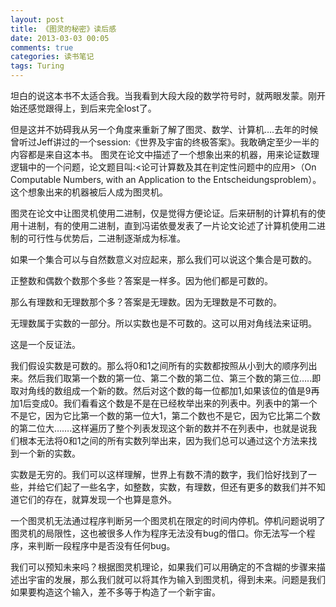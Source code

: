 ```yaml
---
layout: post
title: 《图灵的秘密》读后感
date: 2013-03-03 00:05
comments: true
categories: 读书笔记
tags: Turing 
---
```


坦白的说这本书不太适合我。当我看到大段大段的数学符号时，就两眼发蒙。刚开始还感觉跟得上，到后来完全lost了。

但是这并不妨碍我从另一个角度来重新了解了图灵、数学、计算机….去年的时候曾听过Jeff讲过的一个session:《世界及宇宙的终极答案》。我敢确定至少一半的内容都是来自这本书。
图灵在论文中描述了一个想象出来的机器，用来论证数理逻辑中的一个问题，论文题目叫:<论可计算数及其在判定性问题中的应用>（On Computable Numbers, with an Application to the Entscheidungsproblem）。这个想象出来的机器被后人成为图灵机。


图灵在论文中让图灵机使用二进制，仅是觉得方便论证。后来研制的计算机有的使用十进制，有的使用二进制，直到冯诺依曼发表了一片论文论述了计算机使用二进制的可行性与优势后，二进制逐渐成为标准。

如果一个集合可以与自然数意义对应起来，那么我们可以说这个集合是可数的。

正整数和偶数个数那个多些？答案是一样多。因为他们都是可数的。

那么有理数和无理数那个多？答案是无理数。因为无理数是不可数的。

无理数属于实数的一部分。所以实数也是不可数的。这可以用对角线法来证明。

这是一个反证法。

我们假设实数是可数的。那么将0和1之间所有的实数都按照从小到大的顺序列出来。然后我们取第一个数的第一位、第二个数的第二位、第三个数的第三位…..即取对角线的数组成一个新的数。然后对这个数的每一位都加1,如果该位的值是9再加1后变成0。我们看看这个数是不是在已经枚举出来的列表中。列表中的第一个不是它，因为它比第一个数的第一位大1，第二个数也不是它，因为它比第二个数的第二位大…….这样遍历了整个列表发现这个新的数并不在列表中，也就是说我们根本无法将0和1之间的所有实数列举出来，因为我们总可以通过这个方法来找到一个新的实数。

实数是无穷的。我们可以这样理解，世界上有数不清的数字，我们恰好找到了一些，并给它们起了一些名字，如整数，实数，有理数，但还有更多的数我们并不知道它们的存在，就算发现一个也算是意外。


一个图灵机无法通过程序判断另一个图灵机在限定的时间内停机。停机问题说明了图灵机的局限性，这也被很多人作为程序无法没有bug的借口。你无法写一个程序，来判断一段程序中是否没有任何bug。

我们可以预知未来吗？根据图灵机理论，如果我们可以用确定的不含糊的步骤来描述出宇宙的发展，那么我们就可以将其作为输入到图灵机，得到未来。问题是我们如果要构造这个输入，差不多等于构造了一个新宇宙。


